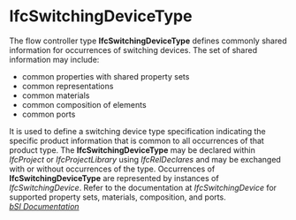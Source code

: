 IfcSwitchingDeviceType
======================
The flow controller type **IfcSwitchingDeviceType** defines commonly shared
information for occurrences of switching devices. The set of shared
information may include:  
  
* common properties with shared property sets  
* common representations  
* common materials  
* common composition of elements  
* common ports  
  
It is used to define a switching device type specification indicating the
specific product information that is common to all occurrences of that product
type. The **IfcSwitchingDeviceType** may be declared within _IfcProject_ or
_IfcProjectLibrary_ using _IfcRelDeclares_ and may be exchanged with or
without occurrences of the type. Occurrences of **IfcSwitchingDeviceType** are
represented by instances of _IfcSwitchingDevice_. Refer to the documentation
at _IfcSwitchingDevice_ for supported property sets, materials, composition,
and ports.  
[ _bSI
Documentation_](https://standards.buildingsmart.org/IFC/DEV/IFC4_2/FINAL/HTML/schema/ifcelectricaldomain/lexical/ifcswitchingdevicetype.htm)


